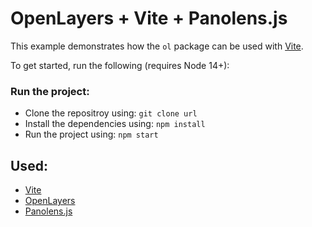 # OpenLayers + Vite + Panolens.js

This example demonstrates how the `ol` package can be used with [Vite](https://vitejs.dev/).

To get started, run the following (requires Node 14+):

### Run the project:

- Clone the repositroy using: `git clone url`
- Install the dependencies using: `npm install`
- Run the project using: `npm start`

## Used:

- [Vite](https://vitejs.dev/)
- [OpenLayers](https://openlayers.org/)
- [Panolens.js](https://pchen66.github.io/Panolens/)
